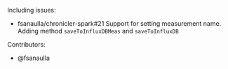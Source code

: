 Including issues:
- fsanaulla/chronicler-spark#21 Support for setting measurement name. Adding method `saveToInfluxDBMeas` and `saveToInfluxDB`

Contributors:
- @fsanaulla